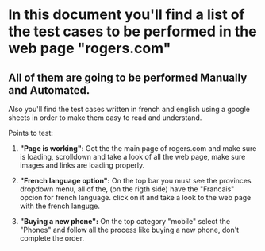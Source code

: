 
# In this document you'll find a list of the test cases to be performed in the web page "rogers.com"  
All of them are going to be performed Manually and Automated.
------------------------------------------------------------

Also you'll find the test cases written in french and english using a google sheets in order to make them easy to read and understand. 

Points to test: 


1) __"Page is working":__ Got the the main page of rogers.com and make sure is loading, scrolldown and take a look of all the web page, make sure images and links are loading properly. 

2) __"French language option":__ On the top bar you must see the provinces dropdown menu, all of the, (on the rigth side) have the "Francais" opcion for french language. click on it and take a look to the web page with the french languge.

3) __"Buying a new phone":__ On the top category "mobile" select the "Phones" and follow all the process like buying a new phone, don't complete the order. 